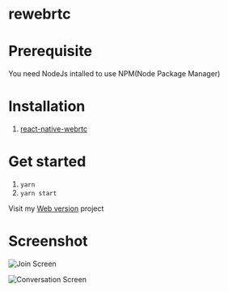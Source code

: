 # rewebrtc

# Prerequisite

You need NodeJs intalled to use NPM(Node Package Manager)


# Installation
1. [react-native-webrtc](https://github.com/oney/react-native-webrtc#react-native-webrtc-1)

# Get started

1. `yarn`
2. `yarn start`

Visit my [Web version](https://github.com/thoqbk/rewebrtc-server) project

# Screenshot

![Join Screen](https://github.com/thoqbk/rewebrtc/blob/master/image/IMG_0430.PNG)

![Conversation Screen](https://github.com/thoqbk/rewebrtc/blob/master/image/IMG_0429.PNG)

